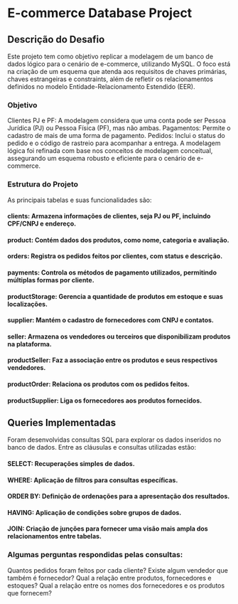 # E-commerce Database Project

## Descrição do Desafio
Este projeto tem como objetivo replicar a modelagem de um banco de dados lógico para o cenário de e-commerce, utilizando MySQL. O foco está na criação de um esquema que atenda aos requisitos de chaves primárias, chaves estrangeiras e constraints, além de refletir os relacionamentos definidos no modelo Entidade-Relacionamento Estendido (EER).

### Objetivo
Clientes PJ e PF: A modelagem considera que uma conta pode ser Pessoa Jurídica (PJ) ou Pessoa Física (PF), mas não ambas.
Pagamentos: Permite o cadastro de mais de uma forma de pagamento.
Pedidos: Inclui o status do pedido e o código de rastreio para acompanhar a entrega.
A modelagem lógica foi refinada com base nos conceitos de modelagem conceitual, assegurando um esquema robusto e eficiente para o cenário de e-commerce.

### Estrutura do Projeto
As principais tabelas e suas funcionalidades são:

#### clients: Armazena informações de clientes, seja PJ ou PF, incluindo CPF/CNPJ e endereço.
#### product: Contém dados dos produtos, como nome, categoria e avaliação.
#### orders: Registra os pedidos feitos por clientes, com status e descrição.
#### payments: Controla os métodos de pagamento utilizados, permitindo múltiplas formas por cliente.
#### productStorage: Gerencia a quantidade de produtos em estoque e suas localizações.
#### supplier: Mantém o cadastro de fornecedores com CNPJ e contatos.
#### seller: Armazena os vendedores ou terceiros que disponibilizam produtos na plataforma.
#### productSeller: Faz a associação entre os produtos e seus respectivos vendedores.
#### productOrder: Relaciona os produtos com os pedidos feitos.
#### productSupplier: Liga os fornecedores aos produtos fornecidos.

## Queries Implementadas
Foram desenvolvidas consultas SQL para explorar os dados inseridos no banco de dados. Entre as cláusulas e consultas utilizadas estão:

#### SELECT: Recuperações simples de dados.
#### WHERE: Aplicação de filtros para consultas específicas.
#### ORDER BY: Definição de ordenações para a apresentação dos resultados.
#### HAVING: Aplicação de condições sobre grupos de dados.
#### JOIN: Criação de junções para fornecer uma visão mais ampla dos relacionamentos entre tabelas.

### Algumas perguntas respondidas pelas consultas:

Quantos pedidos foram feitos por cada cliente?
Existe algum vendedor que também é fornecedor?
Qual a relação entre produtos, fornecedores e estoques?
Qual a relação entre os nomes dos fornecedores e os produtos que fornecem?

